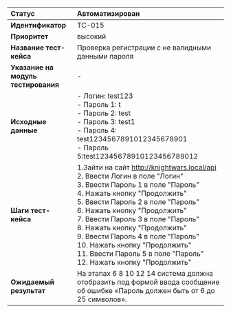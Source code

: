 |**Статус**|Автоматизирован|
|:-----|:---------|
| **Идентификатор** | TC-015 |
| **Приоритет** | высокий |
| **Название тест-кейса** | Проверка регистрации с не валидными данными пароля |
| **Указание на модуль тестирования** | - |
| **Исходные данные** | - Логин: test123 <br>- Пароль 1: t <br> - Пароль 2: test <br>- Пароль 3: test1 <br> - Пароль 4: test1234567891012345678901 <br> - Пароль 5:test12345678910123456789012 |
| **Шаги тест-кейса** | 1.Зайти на сайт http://knightwars.local/api <br>2. Ввести Логин в поле "Логин" <br>3. Ввести Пароль 1 в поле "Пароль" <br> 4. Нажать кнопку "Продолжить" <br>5. Ввести Пароль 2 в поле "Пароль" <br> 6. Нажать кнопку "Продолжить" <br>7. Ввести Пароль 3 в поле "Пароль" <br> 8. Нажать кнопку "Продолжить" <br>9. Ввести Пароль 4 в поле "Пароль" <br> 10. Нажать кнопку "Продолжить" <br>11. Ввести Пароль 5 в поле "Пароль" <br> 12. Нажать кнопку "Продолжить" |
| **Ожидаемый результат** | На этапах 6 8 10 12 14 система должна отобразить под формой ввода сообщение об ошибке «Пароль должен быть от 6 до 25 символов».|